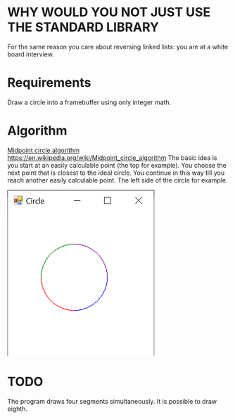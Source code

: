 
# WHY WOULD YOU NOT JUST USE THE STANDARD LIBRARY

For the same reason you care about reversing linked lists: you are at a white board interview.

# Requirements

Draw a circle into a framebuffer using only integer math.

# Algorithm

[Midpoint circle algorithm](https://en.wikipedia.org/wiki/Midpoint_circle_algorithm)
https://en.wikipedia.org/wiki/Midpoint_circle_algorithm
The basic idea is you start at an easily calculable point (the top for example). You choose the next
point that is closest to the ideal circle. You continue in this way till you reach another easily
calculable point. The left side of the circle for example.

![](Circle.png)

# TODO

The program draws four segments simultaneously. It is possible to draw eighth.
